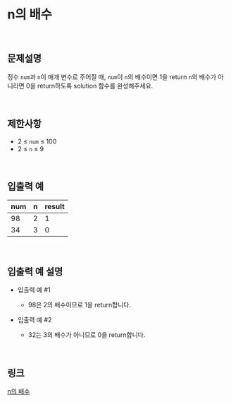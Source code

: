 # n의 배수

<br>

## 문제설명
정수 `num`과 `n`이 매개 변수로 주어질 때, `num`이 `n`의 배수이면 1을 return `n`의 배수가 아니라면 0을 return하도록 solution 함수를 완성해주세요.

<br>

## 제한사항
- 2 ≤ `num` ≤ 100
- 2 ≤ `n` ≤ 9

<br>

## 입출력 예
| num | n | result |
|---|---|---|
| 98 | 2 | 1 |
| 34 | 3 | 0 |

<br>

## 입출력 예 설명
- 입출력 예 #1
    - 98은 2의 배수이므로 1을 return합니다.

- 입출력 예 #2
    - 32는 3의 배수가 아니므로 0을 return합니다.

<br>

## 링크
[n의 배수](https://school.programmers.co.kr/learn/courses/30/lessons/181937)
